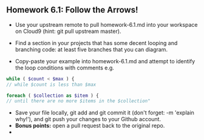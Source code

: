 ## Homework 6.1: Follow the Arrows!

* Use your upstream remote to pull homework-6.1.md into your workspace on Cloud9 (hint: git pull upstream master).
 
* Find a section in your projects that has some decent looping and branching code: at least five branches that you can diagram.
* Copy-paste your example into homework-6.1.md and attempt to identify the loop conditions with comments e.g. 

```php
while ( $count < $max ) {
// while $count is less than $max

foreach ( $collection as $item ) {
// until there are no more $items in the $collection"
```

* Save your file locally, git add and git commit it (don't forget: -m 'explain why!'), and git push your changes to your Github account.
* **Bonus points:** open a pull request back to the original repo.
* 

